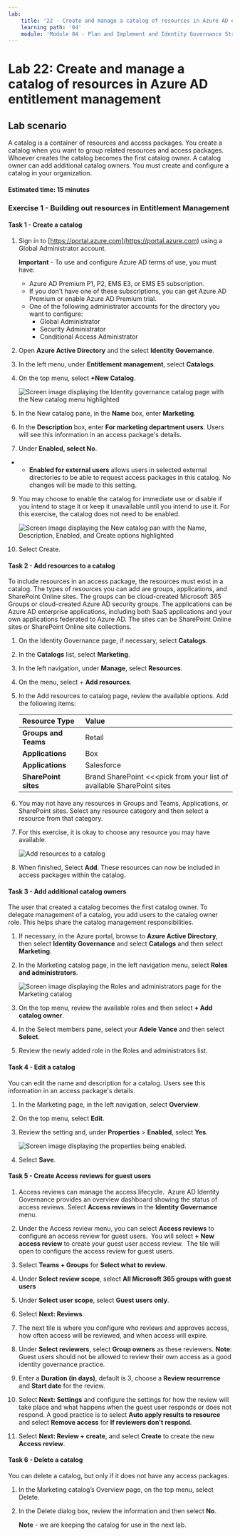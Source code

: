 ```yaml
---
lab:
    title: '22 - Create and manage a catalog of resources in Azure AD entitlement management'
    learning path: '04'
    module: 'Module 04 - Plan and Implement and Identity Governance Strategy'
---
```


# Lab 22: Create and manage a catalog of resources in Azure AD entitlement management

## Lab scenario

A catalog is a container of resources and access packages. You create a catalog when you want to group related resources and access packages. Whoever creates the catalog becomes the first catalog owner. A catalog owner can add additional catalog owners. You must create and configure a catalog in your organization.

#### Estimated time: 15 minutes

### Exercise 1 - Building out resources in Entitlement Management

#### Task 1 - Create a catalog

1. Sign in to [https://portal.azure.com](https://portal.azure.com) using a Global Administrator account.

    **Important** - To use and configure Azure AD terms of use, you must have:
    - Azure AD Premium P1, P2, EMS E3, or EMS E5 subscription.
    - If you don't have one of these subscriptions, you can get Azure AD Premium or enable Azure AD Premium trial.
    - One of the following administrator accounts for the directory you want to configure:
        - Global Administrator
        - Security Administrator
        - Conditional Access Administrator

2. Open **Azure Active Directory** and the select **Identity Governance**.

3. In the left menu, under **Entitlement management**, select **Catalogs**.

4. On the top menu, select **+New Catalog**.

    ![Screen image displaying the Identity governance catalog page with the New catalog menu highlighted ](./media/lp4-mod1-identity-governance-new-catalog.png)

5. In the New catalog pane, in the **Name** box, enter **Marketing**.

6. In the **Description** box, enter **For marketing department users**. Users will see this information in an access package's details.

7. Under **Enabled, select No**.

- - **Enabled for external users** allows users in selected external directories to be able to request access packages in this catalog. No changes will be made to this setting.

9. You may choose to enable the catalog for immediate use or disable if you intend to stage it or keep it unavailable until you intend to use it. For this exercise, the catalog does not need to be enabled.

    ![Screen image displaying the New catalog pan with the Name, Description, Enabled, and Create options highlighted](./media/lp4-mod1-new-catalog-marketing.png)

10. Select Create.

#### Task 2 - Add resources to a catalog

To include resources in an access package, the resources must exist in a catalog. The types of resources you can add are groups, applications, and SharePoint Online sites. The groups can be cloud-created Microsoft 365 Groups or cloud-created Azure AD security groups. The applications can be Azure AD enterprise applications, including both SaaS applications and your own applications federated to Azure AD. The sites can be SharePoint Online sites or SharePoint Online site collections.

1. On the Identity Governance page, if necessary, select **Catalogs**.

2. In the **Catalogs** list, select **Marketing**.

3. In the left navigation, under **Manage**, select **Resources**.

4. On the menu, select + **Add resources**.

5. In the Add resources to catalog page, review the available options.  Add the following items:

   | Resource Type | Value |
   | :------------- | :---------- |
   |  **Groups and Teams** | Retail |
   |  **Applications** | Box |
   |  **Applications** | Salesforce |
   |  **SharePoint sites** | Brand SharePoint <<<pick from your list of available SharePoint sites |

6. You may not have any resources in Groups and Teams, Applications, or SharePoint sites. Select any resource category and then select a resource from that category.

7. For this exercise, it is okay to choose any resource you may have available.

    ![Add resources to a catalog](./media/catalog-add-resources.png)

8. When finished, Select **Add**. These resources can now be included in access packages within the catalog.

#### Task 3 - Add additional catalog owners

The user that created a catalog becomes the first catalog owner. To delegate management of a catalog, you add users to the catalog owner role. This helps share the catalog management responsibilities.

1. If necessary, in the Azure portal, browse to **Azure Active Directory**, then select **Identity Governance** and select **Catalogs** and then select **Marketing**.

2. In the Marketing catalog page, in the left navigation menu, select **Roles and administrators**.

    ![Screen image displaying the Roles and administrators page for the Marketing catalog](./media/lp4-mod1-catalog-roles-and-admins.png)

3. On the top menu, review the available roles and then select **+ Add catalog owner**.

4. In the Select members pane, select your **Adele Vance** and then select **Select**.

5. Review the newly added role in the Roles and administrators list.

#### Task 4 - Edit a catalog

You can edit the name and description for a catalog. Users see this information in an access package's details.

1. In the Marketing page, in the left navigation, select **Overview**.

2. On the top menu, select **Edit**.

3. Review the setting and, under **Properties** > **Enabled**, select **Yes**.

    ![Screen image displaying the properties being enabled.](./media/lp4-mod1-edit-marketing-catalog.png)

4. Select **Save**.

#### Task 5 - Create Access reviews for guest users

1. Access reviews can manage the access lifecycle.  Azure AD Identity Governance provides an overview dashboard showing the status of access reviews. Select **Access reviews** in the **Identity Governance** menu.

1. Under the Access review menu, you can select **Access reviews** to configure an access review for guest users.  You will select **+ New access review** to create your guest user access review.  The tile will open to configure the access review for guest users.

1. Select **Teams + Groups** for **Select what to review**.

1. Under **Select review scope**, select **All Microsoft 365 groups with guest users**

1. Under **Select user scope**, select **Guest users only**.

1. Select **Next: Reviews**.

1. The next tile is where you configure who reviews and approves access, how often access will be reviewed, and when access will expire.

1. Under **Select reviewers**, select **Group owners** as these reviewers. **Note**: Guest users should not be allowed to review their own access as a good identity governance practice.

1. Enter a **Duration (in days)**, default is 3, choose a **Review recurrence** and **Start date** for the review.

1. Select **Next: Settings** and configure the settings for how the review will take place and what happens when the guest user responds or does not respond.  A good practice is to select **Auto apply results to resource** and select **Remove access** for **If reviewers don't respond**. 

1. Select **Next: Review + create**, and select **Create** to create the new **Access review**.


#### Task 6 - Delete a catalog

You can delete a catalog, but only if it does not have any access packages.

1. In the Marketing catalog’s Overview page, on the top menu, select Delete.

2. In the Delete dialog box, review the information and then select **No**.

    **Note** - we are keeping the catalog for use in the next lab.
